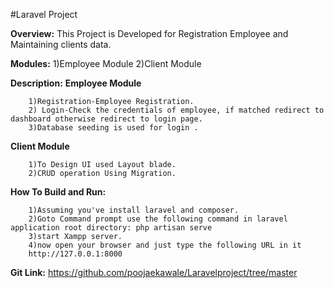 #Laravel Project

**Overview:**
	    This Project is Developed for Registration Employee and Maintaining clients data.

**Modules:**
        1)Employee Module
        2)Client Module

**Description:**
**Employee Module**

        1)Registration-Employee Registration.
        2) Login-Check the credentials of employee, if matched redirect to dashboard otherwise redirect to login page.
        3)Database seeding is used for login .

**Client Module**

		1)To Design UI used Layout blade.
        2)CRUD operation Using Migration.

**How To Build and Run:**

        1)Assuming you've install laravel and composer.
        2)Goto Command prompt use the following command in laravel application root directory: php artisan serve
        3)start Xampp server.
        4)now open your browser and just type the following URL in it
        http://127.0.0.1:8000


**Git Link:**
         https://github.com/poojaekawale/Laravelproject/tree/master






